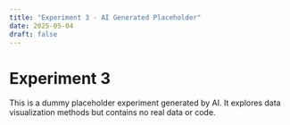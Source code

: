 ```yaml
---
title: "Experiment 3 - AI Generated Placeholder"
date: 2025-05-04
draft: false
---
```


# Experiment 3

This is a dummy placeholder experiment generated by AI. It explores data visualization methods but contains no real data or code.

